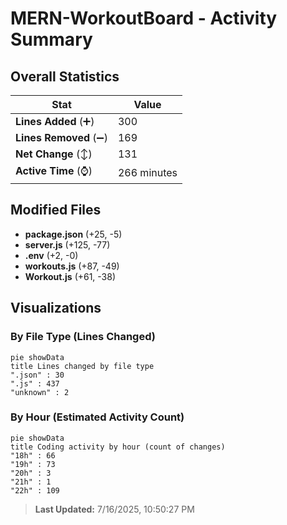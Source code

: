 # MERN-WorkoutBoard - Activity Summary 

## Overall Statistics

| Stat                   | Value                                                             |
| ---------------------- | ----------------------------------------------------------------- |
| **Lines Added** (➕)   | 300                                          |
| **Lines Removed** (➖) | 169                                        |
| **Net Change** (↕)    | 131                |
| **Active Time** (⌚)   | 266 minutes |


## Modified Files
- **package.json** (+25, -5)
- **server.js** (+125, -77)
- **.env** (+2, -0)
- **workouts.js** (+87, -49)
- **Workout.js** (+61, -38)

## Visualizations

### By File Type (Lines Changed)

```mermaid
pie showData
title Lines changed by file type
".json" : 30
".js" : 437
"unknown" : 2
```

### By Hour (Estimated Activity Count)

```mermaid
pie showData
title Coding activity by hour (count of changes)
"18h" : 66
"19h" : 73
"20h" : 3
"21h" : 1
"22h" : 109
```


> **Last Updated:** 7/16/2025, 10:50:27 PM